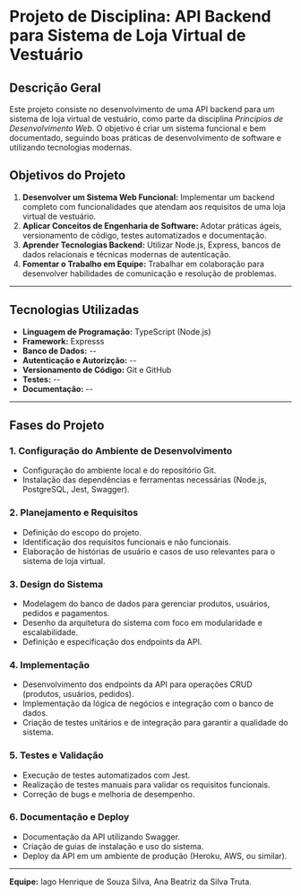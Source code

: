 # Projeto de Disciplina: API Backend para Sistema de Loja Virtual de Vestuário

## Descrição Geral
Este projeto consiste no desenvolvimento de uma API backend para um sistema de loja virtual de vestuário, como parte da disciplina *Princípios de Desenvolvimento Web*. O objetivo é criar um sistema funcional e bem documentado, seguindo boas práticas de desenvolvimento de software e utilizando tecnologias modernas.

## Objetivos do Projeto
1. **Desenvolver um Sistema Web Funcional:** Implementar um backend completo com funcionalidades que atendam aos requisitos de uma loja virtual de vestuário.
2. **Aplicar Conceitos de Engenharia de Software:** Adotar práticas ágeis, versionamento de código, testes automatizados e documentação.
3. **Aprender Tecnologias Backend:** Utilizar Node.js, Express, bancos de dados relacionais e técnicas modernas de autenticação.
4. **Fomentar o Trabalho em Equipe:** Trabalhar em colaboração para desenvolver habilidades de comunicação e resolução de problemas.

---

## Tecnologias Utilizadas
- **Linguagem de Programação:** TypeScript (Node.js)
- **Framework:** Expresss
- **Banco de Dados:** --
- **Autenticação e Autorizção:** --
- **Versionamento de Código:** Git e GitHub
- **Testes:** --
- **Documentação:** --

---

## Fases do Projeto
### 1. Configuração do Ambiente de Desenvolvimento
- Configuração do ambiente local e do repositório Git.
- Instalação das dependências e ferramentas necessárias (Node.js, PostgreSQL, Jest, Swagger).

### 2. Planejamento e Requisitos
- Definição do escopo do projeto.
- Identificação dos requisitos funcionais e não funcionais.
- Elaboração de histórias de usuário e casos de uso relevantes para o sistema de loja virtual.

### 3. Design do Sistema
- Modelagem do banco de dados para gerenciar produtos, usuários, pedidos e pagamentos.
- Desenho da arquitetura do sistema com foco em modularidade e escalabilidade.
- Definição e especificação dos endpoints da API.

### 4. Implementação
- Desenvolvimento dos endpoints da API para operações CRUD (produtos, usuários, pedidos).
- Implementação da lógica de negócios e integração com o banco de dados.
- Criação de testes unitários e de integração para garantir a qualidade do sistema.

### 5. Testes e Validação
- Execução de testes automatizados com Jest.
- Realização de testes manuais para validar os requisitos funcionais.
- Correção de bugs e melhoria de desempenho.

### 6. Documentação e Deploy
- Documentação da API utilizando Swagger.
- Criação de guias de instalação e uso do sistema.
- Deploy da API em um ambiente de produção (Heroku, AWS, ou similar).

---

**Equipe:** Iago Henrique de Souza Silva, Ana Beatriz da Silva Truta.

